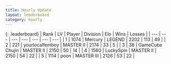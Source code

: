 ```yaml
---
title: Hourly Update
layout: leaderboard
category: hourly
---
```


{: .leaderboard}
| Rank | LV | Player | Division | Elo | Wins | Losses |
| --- | --- | --- | --- | --- | --- | --- |
| <span data-change="0">1</span> | 1074 | <span title="ID: 692745">Mercury</span> | LEGEND | <span data-change="0">2202</span> | <span data-change="0">113</span> | <span data-change="0">49</span> |
| <span data-change="0">2</span> | 221 | <span title="ID: 719486">yourlocalfemboy</span> | MASTER II | <span data-change="8">2174</span> | <span data-change="2">33</span> | <span data-change="1">5</span> |
| <span data-change="1">3</span> | 38 | <span title="ID: 754306">GameCube Chujin</span> | MASTER II | <span data-change="3">2150</span> | <span data-change="4">50</span> | <span data-change="3">14</span> |
| <span data-change="-1">4</span> | 1560 | <span title="ID: 498412">LuckySpin</span> | MASTER II | <span data-change="0">2150</span> | <span data-change="0">54</span> | <span data-change="0">22</span> |
| <span data-change="0">5</span> | 1114 | <span title="ID: 540690">poon</span> | MASTER III | <span data-change="11">2126</span> | <span data-change="1">53</span> | <span data-change="0">22</span> |